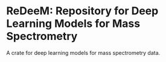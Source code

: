 # ReDeeM: Repository for Deep Learning Models for Mass Spectrometry 

A crate for deep learning models for mass spectrometry data.